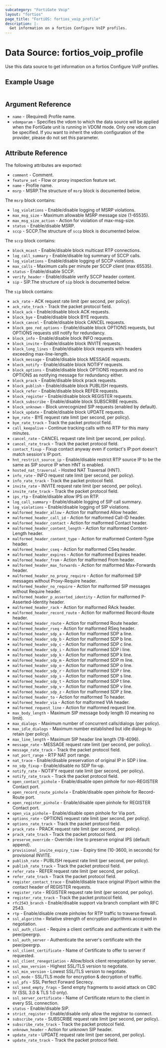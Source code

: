 ```yaml
---
subcategory: "FortiGate Voip"
layout: "fortios"
page_title: "FortiOS: fortios_voip_profile"
description: |-
  Get information on a fortios Configure VoIP profiles.
---
```


# Data Source: fortios_voip_profile
Use this data source to get information on a fortios Configure VoIP profiles.


## Example Usage

```hcl

```

## Argument Reference

* `name` - (Required) Profile name.
* `vdomparam` - Specifies the vdom to which the data source will be applied when the FortiGate unit is running in VDOM mode. Only one vdom can be specified. If you want to inherit the vdom configuration of the provider, please do not set this parameter.

## Attribute Reference

The following attributes are exported:

* `comment` - Comment.
* `feature_set` - Flow or proxy inspection feature set.
* `name` - Profile name.
* `msrp` - MSRP.The structure of `msrp` block is documented below.

The `msrp` block contains:

* `log_violations` - Enable/disable logging of MSRP violations.
* `max_msg_size` - Maximum allowable MSRP message size (1-65535).
* `max_msg_size_action` - Action for violation of max-msg-size.
* `status` - Enable/disable MSRP.
* `sccp` - SCCP.The structure of `sccp` block is documented below.

The `sccp` block contains:

* `block_mcast` - Enable/disable block multicast RTP connections.
* `log_call_summary` - Enable/disable log summary of SCCP calls.
* `log_violations` - Enable/disable logging of SCCP violations.
* `max_calls` - Maximum calls per minute per SCCP client (max 65535).
* `status` - Enable/disable SCCP.
* `verify_header` - Enable/disable verify SCCP header content.
* `sip` - SIP.The structure of `sip` block is documented below.

The `sip` block contains:

* `ack_rate` - ACK request rate limit (per second, per policy).
* `ack_rate_track` - Track the packet protocol field.
* `block_ack` - Enable/disable block ACK requests.
* `block_bye` - Enable/disable block BYE requests.
* `block_cancel` - Enable/disable block CANCEL requests.
* `block_geo_red_options` - Enable/disable block OPTIONS requests, but OPTIONS requests still notify for redundancy.
* `block_info` - Enable/disable block INFO requests.
* `block_invite` - Enable/disable block INVITE requests.
* `block_long_lines` - Enable/disable block requests with headers exceeding max-line-length.
* `block_message` - Enable/disable block MESSAGE requests.
* `block_notify` - Enable/disable block NOTIFY requests.
* `block_options` - Enable/disable block OPTIONS requests and no OPTIONS as notifying message for redundancy either.
* `block_prack` - Enable/disable block prack requests.
* `block_publish` - Enable/disable block PUBLISH requests.
* `block_refer` - Enable/disable block REFER requests.
* `block_register` - Enable/disable block REGISTER requests.
* `block_subscribe` - Enable/disable block SUBSCRIBE requests.
* `block_unknown` - Block unrecognized SIP requests (enabled by default).
* `block_update` - Enable/disable block UPDATE requests.
* `bye_rate` - BYE request rate limit (per second, per policy).
* `bye_rate_track` - Track the packet protocol field.
* `call_keepalive` - Continue tracking calls with no RTP for this many minutes.
* `cancel_rate` - CANCEL request rate limit (per second, per policy).
* `cancel_rate_track` - Track the packet protocol field.
* `contact_fixup` - Fixup contact anyway even if contact's IP:port doesn't match session's IP:port.
* `hnt_restrict_source_ip` - Enable/disable restrict RTP source IP to be the same as SIP source IP when HNT is enabled.
* `hosted_nat_traversal` - Hosted NAT Traversal (HNT).
* `info_rate` - INFO request rate limit (per second, per policy).
* `info_rate_track` - Track the packet protocol field.
* `invite_rate` - INVITE request rate limit (per second, per policy).
* `invite_rate_track` - Track the packet protocol field.
* `ips_rtp` - Enable/disable allow IPS on RTP.
* `log_call_summary` - Enable/disable logging of SIP call summary.
* `log_violations` - Enable/disable logging of SIP violations.
* `malformed_header_allow` - Action for malformed Allow header.
* `malformed_header_call_id` - Action for malformed Call-ID header.
* `malformed_header_contact` - Action for malformed Contact header.
* `malformed_header_content_length` - Action for malformed Content-Length header.
* `malformed_header_content_type` - Action for malformed Content-Type header.
* `malformed_header_cseq` - Action for malformed CSeq header.
* `malformed_header_expires` - Action for malformed Expires header.
* `malformed_header_from` - Action for malformed From header.
* `malformed_header_max_forwards` - Action for malformed Max-Forwards header.
* `malformed_header_no_proxy_require` - Action for malformed SIP messages without Proxy-Require header.
* `malformed_header_no_require` - Action for malformed SIP messages without Require header.
* `malformed_header_p_asserted_identity` - Action for malformed P-Asserted-Identity header.
* `malformed_header_rack` - Action for malformed RAck header.
* `malformed_header_record_route` - Action for malformed Record-Route header.
* `malformed_header_route` - Action for malformed Route header.
* `malformed_header_rseq` - Action for malformed RSeq header.
* `malformed_header_sdp_a` - Action for malformed SDP a line.
* `malformed_header_sdp_b` - Action for malformed SDP b line.
* `malformed_header_sdp_c` - Action for malformed SDP c line.
* `malformed_header_sdp_i` - Action for malformed SDP i line.
* `malformed_header_sdp_k` - Action for malformed SDP k line.
* `malformed_header_sdp_m` - Action for malformed SDP m line.
* `malformed_header_sdp_o` - Action for malformed SDP o line.
* `malformed_header_sdp_r` - Action for malformed SDP r line.
* `malformed_header_sdp_s` - Action for malformed SDP s line.
* `malformed_header_sdp_t` - Action for malformed SDP t line.
* `malformed_header_sdp_v` - Action for malformed SDP v line.
* `malformed_header_sdp_z` - Action for malformed SDP z line.
* `malformed_header_to` - Action for malformed To header.
* `malformed_header_via` - Action for malformed VIA header.
* `malformed_request_line` - Action for malformed request line.
* `max_body_length` - Maximum SIP message body length (0 meaning no limit).
* `max_dialogs` - Maximum number of concurrent calls/dialogs (per policy).
* `max_idle_dialogs` - Maximum number established but idle dialogs to retain (per policy).
* `max_line_length` - Maximum SIP header line length (78-4096).
* `message_rate` - MESSAGE request rate limit (per second, per policy).
* `message_rate_track` - Track the packet protocol field.
* `nat_port_range` - RTP NAT port range.
* `nat_trace` - Enable/disable preservation of original IP in SDP i line.
* `no_sdp_fixup` - Enable/disable no SDP fix-up.
* `notify_rate` - NOTIFY request rate limit (per second, per policy).
* `notify_rate_track` - Track the packet protocol field.
* `open_contact_pinhole` - Enable/disable open pinhole for non-REGISTER Contact port.
* `open_record_route_pinhole` - Enable/disable open pinhole for Record-Route port.
* `open_register_pinhole` - Enable/disable open pinhole for REGISTER Contact port.
* `open_via_pinhole` - Enable/disable open pinhole for Via port.
* `options_rate` - OPTIONS request rate limit (per second, per policy).
* `options_rate_track` - Track the packet protocol field.
* `prack_rate` - PRACK request rate limit (per second, per policy).
* `prack_rate_track` - Track the packet protocol field.
* `preserve_override` - Override i line to preserve original IPS (default: append).
* `provisional_invite_expiry_time` - Expiry time (10-3600, in seconds) for provisional INVITE.
* `publish_rate` - PUBLISH request rate limit (per second, per policy).
* `publish_rate_track` - Track the packet protocol field.
* `refer_rate` - REFER request rate limit (per second, per policy).
* `refer_rate_track` - Track the packet protocol field.
* `register_contact_trace` - Enable/disable trace original IP/port within the contact header of REGISTER requests.
* `register_rate` - REGISTER request rate limit (per second, per policy).
* `register_rate_track` - Track the packet protocol field.
* `rfc2543_branch` - Enable/disable support via branch compliant with RFC 2543.
* `rtp` - Enable/disable create pinholes for RTP traffic to traverse firewall.
* `ssl_algorithm` - Relative strength of encryption algorithms accepted in negotiation.
* `ssl_auth_client` - Require a client certificate and authenticate it with the peer/peergrp.
* `ssl_auth_server` - Authenticate the server's certificate with the peer/peergrp.
* `ssl_client_certificate` - Name of Certificate to offer to server if requested.
* `ssl_client_renegotiation` - Allow/block client renegotiation by server.
* `ssl_max_version` - Highest SSL/TLS version to negotiate.
* `ssl_min_version` - Lowest SSL/TLS version to negotiate.
* `ssl_mode` - SSL/TLS mode for encryption & decryption of traffic.
* `ssl_pfs` - SSL Perfect Forward Secrecy.
* `ssl_send_empty_frags` - Send empty fragments to avoid attack on CBC IV (SSL 3.0 & TLS 1.0 only).
* `ssl_server_certificate` - Name of Certificate return to the client in every SSL connection.
* `status` - Enable/disable SIP.
* `strict_register` - Enable/disable only allow the registrar to connect.
* `subscribe_rate` - SUBSCRIBE request rate limit (per second, per policy).
* `subscribe_rate_track` - Track the packet protocol field.
* `unknown_header` - Action for unknown SIP header.
* `update_rate` - UPDATE request rate limit (per second, per policy).
* `update_rate_track` - Track the packet protocol field.
